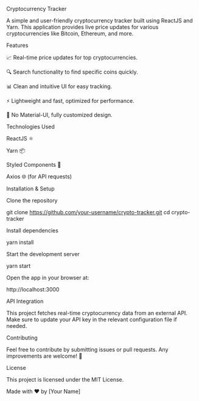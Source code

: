 Cryptocurrency Tracker

A simple and user-friendly cryptocurrency tracker built using ReactJS and Yarn. This application provides live price updates for various cryptocurrencies like Bitcoin, Ethereum, and more.

Features

📈 Real-time price updates for top cryptocurrencies.

🔍 Search functionality to find specific coins quickly.

📊 Clean and intuitive UI for easy tracking.

⚡ Lightweight and fast, optimized for performance.

🎨 No Material-UI, fully customized design.

Technologies Used

ReactJS ⚛️

Yarn 📦

Styled Components 💅

Axios 🌐 (for API requests)

Installation & Setup

Clone the repository

git clone https://github.com/your-username/crypto-tracker.git
cd crypto-tracker

Install dependencies

yarn install

Start the development server

yarn start

Open the app in your browser at:

http://localhost:3000

API Integration

This project fetches real-time cryptocurrency data from an external API. Make sure to update your API key in the relevant configuration file if needed.

Contributing

Feel free to contribute by submitting issues or pull requests. Any improvements are welcome! 🚀

License

This project is licensed under the MIT License.

Made with ❤️ by [Your Name]

